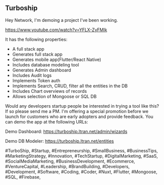 ## Turboship

Hey Network,
I'm demoing a project I've been working.

https://www.youtube.com/watch?v=YFLX-ZyFMlk

It has the following properties:

- A full stack app
- Generates full stack app
- Generates mobile app(Flutter/React Native)
- Includes database modeling tool
- Generates Admin dashboard
- Includes Audit logs
- Implements Token auth
- Implements  Search, CRUD, filter all the entities in the DB
- Includes Chart overviews of records
- Allows selection of Mongoose or SQL DB


Would any developers startup people be interested in trying a tool like this? If so please send me a PM. I'm offering a special promotion before we launch for customers who
are early adopters and provide feedback. You can demo the app at the following URLs:

Demo Dashboard:
https://turboship.ltran.net/admin/wizards

Demo DB Modeler:
https://turboship.ltran.net/entities



#TurboShip, #Startup, #Entrepreneurship, #SmallBusiness, #BusinessTips, #MarketingStrategy, #Innovation, #TechStartup, #DigitalMarketing, #SaaS, #SocialMediaMarketing, #BusinessDevelopment, #Ecommerce, #VentureCapital, #Leadership, #BrandBuilding, #Developers, #Development, #Software, #Coding, #Coder, #Nuxt, #Flutter, #Mongoose, #SQL, #Firebase, 




































<!-- ## When tired do "busy work".

- Document ideas
- Organize notes
- Write down planned features

## Down & Dirty Todo list here

### Product Todos

- Add email
- Add roles
- Add audit logs
- Add overviews of entities
- Add RN
- Add i18n
- Add Flutter
- Add nav options
  - Tab
  - Stack
  - Drawer
- Move gen src to framework dir
- Add Decap to gen src
- Package gen src to package and download to user machine

### Business Todos

- Create landing page
- Create FB page
- Create LinkedIn page

### Personal Development

- Study Monorepo

### One day

- Support SQL/Sequelize
- Next Project
- Django
- ROR -->

